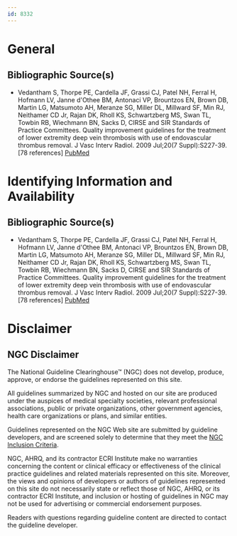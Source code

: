 ```yaml
---
id: 8332
---
```


# General

## Bibliographic Source(s)

- Vedantham S, Thorpe PE, Cardella JF, Grassi CJ, Patel NH, Ferral H, Hofmann LV, Janne d'Othee BM, Antonaci VP, Brountzos EN, Brown DB, Martin LG, Matsumoto AH, Meranze SG, Miller DL, Millward SF, Min RJ, Neithamer CD Jr, Rajan DK, Rholl KS, Schwartzberg MS, Swan TL, Towbin RB, Wiechmann BN, Sacks D, CIRSE and SIR Standards of Practice Committees. Quality improvement guidelines for the treatment of lower extremity deep vein thrombosis with use of endovascular thrombus removal. J Vasc Interv Radiol. 2009 Jul;20(7 Suppl):S227-39. [78 references] [ PubMed ](http://www.ncbi.nlm.nih.gov/entrez/query.fcgi?cmd=Retrieve&db=pubmed&dopt=Abstract&list_uids=19560003)

# Identifying Information and Availability

## Bibliographic Source(s)

- Vedantham S, Thorpe PE, Cardella JF, Grassi CJ, Patel NH, Ferral H, Hofmann LV, Janne d'Othee BM, Antonaci VP, Brountzos EN, Brown DB, Martin LG, Matsumoto AH, Meranze SG, Miller DL, Millward SF, Min RJ, Neithamer CD Jr, Rajan DK, Rholl KS, Schwartzberg MS, Swan TL, Towbin RB, Wiechmann BN, Sacks D, CIRSE and SIR Standards of Practice Committees. Quality improvement guidelines for the treatment of lower extremity deep vein thrombosis with use of endovascular thrombus removal. J Vasc Interv Radiol. 2009 Jul;20(7 Suppl):S227-39. [78 references] [ PubMed ](http://www.ncbi.nlm.nih.gov/entrez/query.fcgi?cmd=Retrieve&db=pubmed&dopt=Abstract&list_uids=19560003)

# Disclaimer

## NGC Disclaimer

The National Guideline Clearinghouse™ (NGC) does not develop, produce, approve, or endorse the guidelines represented on this site.

All guidelines summarized by NGC and hosted on our site are produced under the auspices of medical specialty societies, relevant professional associations, public or private organizations, other government agencies, health care organizations or plans, and similar entities.

Guidelines represented on the NGC Web site are submitted by guideline developers, and are screened solely to determine that they meet the [NGC Inclusion Criteria](/help-and-about/summaries/inclusion-criteria).

NGC, AHRQ, and its contractor ECRI Institute make no warranties concerning the content or clinical efficacy or effectiveness of the clinical practice guidelines and related materials represented on this site. Moreover, the views and opinions of developers or authors of guidelines represented on this site do not necessarily state or reflect those of NGC, AHRQ, or its contractor ECRI Institute, and inclusion or hosting of guidelines in NGC may not be used for advertising or commercial endorsement purposes.

Readers with questions regarding guideline content are directed to contact the guideline developer.

